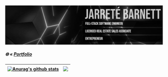 ![Banner](https://github.com/jarretebarnett/jarretebarnett/blob/main/widebanner.png)
##### 🌐 « <a href="https://jarretebarnett.github.io" target="_blank">Portfolio</a>
| <a href="https://github.com/anuraghazra/github-readme-stats"><img align="center" src="https://github-readme-stats.vercel.app/api?username=jarretebarnett&hide=stars&show_icons=true&theme=algolia" alt="Anurag's github stats" /></a> | <a href="https://github.com/anuraghazra/github-readme-stats"><img align="center" src="https://github-readme-stats.vercel.app/api/top-langs/?username=jarretebarnett&layout=compact&theme=algolia" /></a> |
| ------------- | ------------- |
